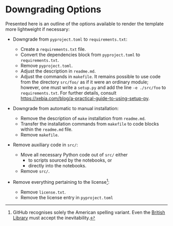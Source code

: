 # Downgrading Options

Presented here is an outline of the options available to render the template more lightweight if necessary:

- Downgrade from `pyproject.toml` to `requirements.txt`:
  - Create a `requirements.txt` file.
  - Convert the dependencies block from `pyproject.toml` to `requirements.txt`.
  - Remove `pyproject.toml`.
  - Adjust the description in `readme.md`.
  - Adjust the commands in `makefile`.
  It remains possible to use code from the directory `src/foo/` as if it were an ordinary module; however, one must write a `setup.py` and add the line `-e ./src/foo` to `requirements.txt`. For further details, consult <https://xebia.com/blog/a-practical-guide-to-using-setup-py>.

- Downgrade from automatic to manual installation:
  - Remove the description of `make` installation from `readme.md`.
  - Transfer the installation commands from `makefile` to code blocks within the `readme.md` file.
  - Remove `makefile`.

- Remove auxiliary code in `src/`:
  - Move all necessary Python code out of `src/` either
    - to scripts sourced by the notebooks, or
    - directly into the notebooks.
  - Remove `src/`.

- Remove everything pertaining to the license[^american]:
  - Remove `license.txt`.
  - Remove the license entry in `pyproject.toml`

[^american]: GitHub recognises solely the American spelling variant. Even the [British Library](https://github.com/britishlibrary) must accept the inevitability.

